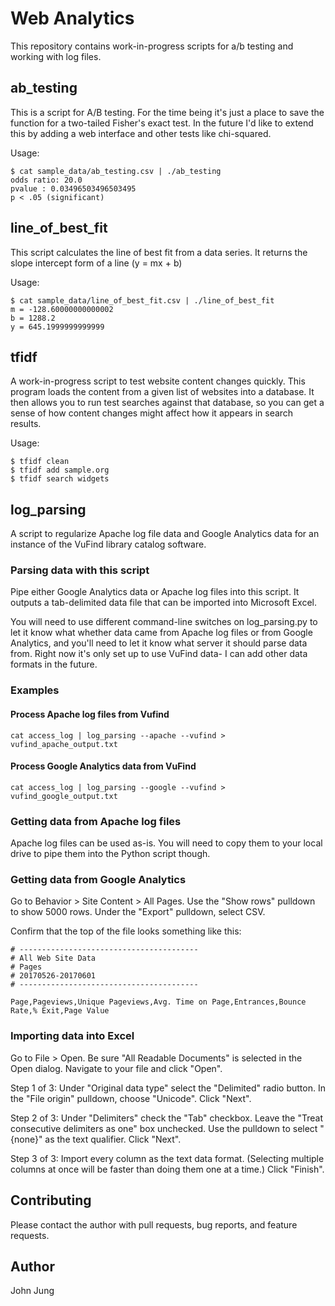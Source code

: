 # Web Analytics

This repository contains work-in-progress scripts for a/b testing and working
with log files. 

## ab_testing

This is a script for A/B testing. For the time being it's just a place to save
the function for a two-tailed Fisher's exact test. In the future I'd like to
extend this by adding a web interface and other tests like chi-squared.

Usage:

```console
$ cat sample_data/ab_testing.csv | ./ab_testing
odds ratio: 20.0
pvalue : 0.03496503496503495
p < .05 (significant)
```

## line_of_best_fit

This script calculates the line of best fit from a data series. It returns the
slope intercept form of a line (y = mx + b)

Usage:

```console
$ cat sample_data/line_of_best_fit.csv | ./line_of_best_fit 
m = -128.60000000000002
b = 1288.2
y = 645.1999999999999
```

## tfidf
 
A work-in-progress script to test website content changes quickly. This program loads the content from a given list of websites into a database. It then allows you to run test searches against that database, so you can get a sense of how content changes might affect how it appears in search results. 

Usage:

```console
$ tfidf clean
$ tfidf add sample.org
$ tfidf search widgets
```

## log_parsing

A script to regularize Apache log file data and Google Analytics data for an
instance of the VuFind library catalog software.

### Parsing data with this script

Pipe either Google Analytics data or Apache log files into this script. It
outputs a tab-delimited data file that can be imported into Microsoft Excel. 

You will need to use different command-line switches on log_parsing.py to let
it know what whether data came from Apache log files or from Google Analytics, 
and you'll need to let it know what server it should parse data from. Right now
it's only set up to use VuFind data- I can add other data formats in the future. 

### Examples

#### Process Apache log files from Vufind

```
cat access_log | log_parsing --apache --vufind > vufind_apache_output.txt
```

#### Process Google Analytics data from VuFind
```
cat access_log | log_parsing --google --vufind > vufind_google_output.txt
```

### Getting data from Apache log files

Apache log files can be used as-is. You will need to copy them to your local
drive to pipe them into the Python script though. 

### Getting data from Google Analytics

Go to Behavior > Site Content > All Pages. 
Use the "Show rows" pulldown to show 5000 rows. 
Under the "Export" pulldown, select CSV. 

Confirm that the top of the file looks something like this:

```
# ----------------------------------------
# All Web Site Data
# Pages
# 20170526-20170601
# ----------------------------------------

Page,Pageviews,Unique Pageviews,Avg. Time on Page,Entrances,Bounce Rate,% Exit,Page Value
```

### Importing data into Excel

Go to File > Open.
Be sure "All Readable Documents" is selected in the Open dialog. 
Navigate to your file and click "Open". 

Step 1 of 3:
Under "Original data type" select the "Delimited" radio button. 
In the "File origin" pulldown, choose "Unicode". 
Click "Next". 

Step 2 of 3:
Under "Delimiters" check the "Tab" checkbox. 
Leave the "Treat consecutive delimiters as one" box unchecked.
Use the pulldown to select "{none}" as the text qualifier.
Click "Next".

Step 3 of 3:
Import every column as the text data format. (Selecting multiple columns at
once will be faster than doing them one at a time.) 
Click "Finish". 

## Contributing

Please contact the author with pull requests, bug reports, and feature
requests.

## Author

John Jung
